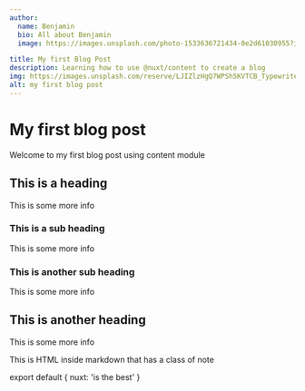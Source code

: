 ```yaml
---
author:
  name: Benjamin
  bio: All about Benjamin
  image: https://images.unsplash.com/photo-1533636721434-0e2d61030955?ixlib=rb-1.2.1&ixid=eyJhcHBfaWQiOjEyMDd9&auto=format&fit=crop&w=550&q=80

title: My first Blog Post
description: Learning how to use @nuxt/content to create a blog
img: https://images.unsplash.com/reserve/LJIZlzHgQ7WPSh5KVTCB_Typewriter.jpg?ixlib=rb-1.2.1&auto=format&fit=crop&w=300&q=60
alt: my first blog post
---
```



  <!-- <author :author="author"></author> -->





# My first blog post

Welcome to my first blog post using content module


## This is a heading

This is some more info

### This is a sub heading

This is some more info

### This is another sub heading

This is some more info

## This is another heading

This is some more info


<info-box>
  <template #info-box>
    This is a vue component inside markdown using slots
  </template>
</info-box>


<div class="text">
  This is HTML inside markdown that has a class of note
</div>

export default {
  nuxt: 'is the best'
}